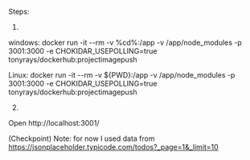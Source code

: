 Steps: 

1. 
windows: docker run -it --rm -v %cd%:/app -v /app/node_modules -p 3001:3000 -e CHOKIDAR_USEPOLLING=true tonyrays/dockerhub:projectimagepush

Linux: docker run -it --rm -v ${PWD}:/app -v /app/node_modules -p 3001:3000 -e CHOKIDAR_USEPOLLING=true tonyrays/dockerhub:projectimagepush

2.
Open http://localhost:3001/


(Checkpoint) Note: for now I used data from https://jsonplaceholder.typicode.com/todos?_page=1&_limit=10
